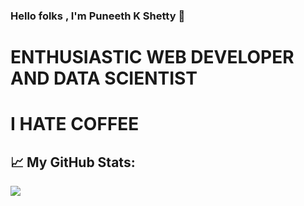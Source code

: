 ### Hello folks , I'm Puneeth K Shetty 👋

# ENTHUSIASTIC WEB DEVELOPER AND DATA SCIENTIST
# I HATE COFFEE

## 📈 My GitHub Stats:	

![](https://github-readme-stats.vercel.app/api?username=PuneethKshetty&show_icons=true&title_color=f07&icon_color=79ff97&text_color=9f9f9f&bg_color=151515)	
